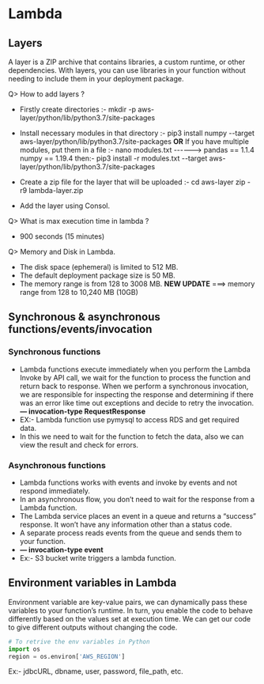 # Lambda

## Layers 
A layer is a ZIP archive that contains libraries, a custom runtime, or other dependencies. With layers, you can use libraries in your function without 
needing to include them in your deployment package.
     
Q> How to add layers ?
* Firstly create directories :- mkdir -p aws-layer/python/lib/python3.7/site-packages
      
* Install necessary modules in that directory :- pip3 install numpy --target aws-layer/python/lib/python3.7/site-packages  **OR**
  If you have multiple modules, put them in a file :- nano modules.txt ------> pandas == 1.1.4
                                                                             numpy == 1.19.4
                                        then:- pip3 install -r modules.txt --target aws-layer/python/lib/python3.7/site-packages
      
* Create a zip file for the layer that will be uploaded :-  cd aws-layer
                                                          zip -r9 lambda-layer.zip
                                                                
* Add the layer using Consol.
      
Q> What is max execution time in lambda ?
*  900 seconds (15 minutes)

Q> Memory and Disk in Lambda.
   * The disk space (ephemeral) is limited to 512 MB.
   * The default deployment package size is 50 MB.
   * The memory range is from 128 to 3008 MB.   **NEW UPDATE** ===> memory range from 128 to 10,240 MB (10GB)

## Synchronous & asynchronous functions/events/invocation
### Synchronous functions
* Lambda functions execute immediately when you perform the Lambda Invoke by API call, we wait for the function to process the function and return back   to response. When we perform a synchronous invocation, we are responsible for inspecting the response and determining if there was an error like time   out exceptions and decide to retry the invocation.   
**— invocation-type RequestResponse**
* EX:- Lambda function use pymysql to access RDS and get required data.
* In this we need to wait for the function to fetch the data, also we can view the result and check for errors.

### Asynchronous functions
* Lambda functions works with events and invoke by events and not respond immediately.
* In an asynchronous flow, you don’t need to wait for the response from a Lambda function.
* The Lambda service places an event in a queue and returns a “success” response. It won’t have any information other than a status code.
* A separate process reads events from the queue and sends them to your function.
* **— invocation-type event**
* Ex:- S3 bucket write triggers a lambda function.

## Environment variables in Lambda
Environment variable are key-value pairs, we can dynamically pass these variables to your function’s runtime. In turn, you enable the code to behave differently based on the values set at execution time.
We can get our code to give different outputs without changing the code.
```python
# To retrive the env variables in Python
import os
region = os.environ['AWS_REGION']
```
Ex:- jdbcURL, dbname, user, password, file_path, etc.
